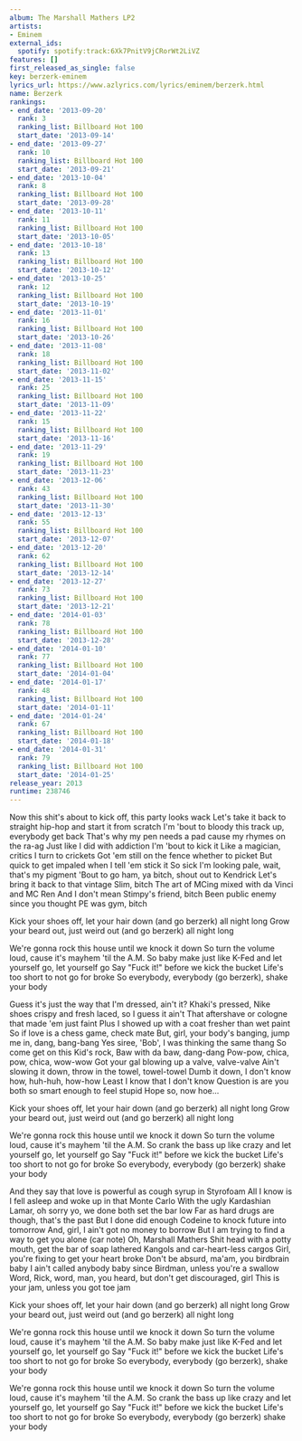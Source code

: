 ```yaml
---
album: The Marshall Mathers LP2
artists:
- Eminem
external_ids:
  spotify: spotify:track:6Xk7PnitV9jCRorWt2LiVZ
features: []
first_released_as_single: false
key: berzerk-eminem
lyrics_url: https://www.azlyrics.com/lyrics/eminem/berzerk.html
name: Berzerk
rankings:
- end_date: '2013-09-20'
  rank: 3
  ranking_list: Billboard Hot 100
  start_date: '2013-09-14'
- end_date: '2013-09-27'
  rank: 10
  ranking_list: Billboard Hot 100
  start_date: '2013-09-21'
- end_date: '2013-10-04'
  rank: 8
  ranking_list: Billboard Hot 100
  start_date: '2013-09-28'
- end_date: '2013-10-11'
  rank: 11
  ranking_list: Billboard Hot 100
  start_date: '2013-10-05'
- end_date: '2013-10-18'
  rank: 13
  ranking_list: Billboard Hot 100
  start_date: '2013-10-12'
- end_date: '2013-10-25'
  rank: 12
  ranking_list: Billboard Hot 100
  start_date: '2013-10-19'
- end_date: '2013-11-01'
  rank: 16
  ranking_list: Billboard Hot 100
  start_date: '2013-10-26'
- end_date: '2013-11-08'
  rank: 18
  ranking_list: Billboard Hot 100
  start_date: '2013-11-02'
- end_date: '2013-11-15'
  rank: 25
  ranking_list: Billboard Hot 100
  start_date: '2013-11-09'
- end_date: '2013-11-22'
  rank: 15
  ranking_list: Billboard Hot 100
  start_date: '2013-11-16'
- end_date: '2013-11-29'
  rank: 19
  ranking_list: Billboard Hot 100
  start_date: '2013-11-23'
- end_date: '2013-12-06'
  rank: 43
  ranking_list: Billboard Hot 100
  start_date: '2013-11-30'
- end_date: '2013-12-13'
  rank: 55
  ranking_list: Billboard Hot 100
  start_date: '2013-12-07'
- end_date: '2013-12-20'
  rank: 62
  ranking_list: Billboard Hot 100
  start_date: '2013-12-14'
- end_date: '2013-12-27'
  rank: 73
  ranking_list: Billboard Hot 100
  start_date: '2013-12-21'
- end_date: '2014-01-03'
  rank: 78
  ranking_list: Billboard Hot 100
  start_date: '2013-12-28'
- end_date: '2014-01-10'
  rank: 77
  ranking_list: Billboard Hot 100
  start_date: '2014-01-04'
- end_date: '2014-01-17'
  rank: 48
  ranking_list: Billboard Hot 100
  start_date: '2014-01-11'
- end_date: '2014-01-24'
  rank: 67
  ranking_list: Billboard Hot 100
  start_date: '2014-01-18'
- end_date: '2014-01-31'
  rank: 79
  ranking_list: Billboard Hot 100
  start_date: '2014-01-25'
release_year: 2013
runtime: 238746
---
```

Now this shit's about to kick off, this party looks wack
Let's take it back to straight hip-hop and start it from scratch
I'm 'bout to bloody this track up, everybody get back
That's why my pen needs a pad cause my rhymes on the ra-ag
Just like I did with addiction I'm 'bout to kick it
Like a magician, critics I turn to crickets
Got 'em still on the fence whether to picket
But quick to get impaled when I tell 'em stick it
So sick I'm looking pale, wait, that's my pigment
'Bout to go ham, ya bitch, shout out to Kendrick
Let's bring it back to that vintage Slim, bitch
The art of MCing mixed with da Vinci and MC Ren
And I don't mean Stimpy's friend, bitch
Been public enemy since you thought PE was gym, bitch

Kick your shoes off, let your hair down
(and go berzerk) all night long
Grow your beard out, just weird out
(and go berzerk) all night long

We're gonna rock this house until we knock it down
So turn the volume loud, cause it's mayhem 'til the A.M.
So baby make just like K-Fed and let yourself go, let yourself go
Say "Fuck it!" before we kick the bucket
Life's too short to not go for broke
So everybody, everybody (go berzerk), shake your body

Guess it's just the way that I'm dressed, ain't it?
Khaki's pressed, Nike shoes crispy and fresh laced, so I guess it ain't
That aftershave or cologne that made 'em just faint
Plus I showed up with a coat fresher than wet paint
So if love is a chess game, check mate
But, girl, your body's banging, jump me in, dang, bang-bang
Yes siree, 'Bob', I was thinking the same thang
So come get on this Kid's rock, Baw with da baw, dang-dang
Pow-pow, chica, pow, chica, wow-wow
Got your gal blowing up a valve, valve-valve
Ain't slowing it down, throw in the towel, towel-towel
Dumb it down, I don't know how, huh-huh, how-how
Least I know that I don't know
Question is are you both so smart enough to feel stupid
Hope so, now hoe...

Kick your shoes off, let your hair down
(and go berzerk) all night long
Grow your beard out, just weird out
(and go berzerk) all night long

We're gonna rock this house until we knock it down
So turn the volume loud, cause it's mayhem 'til the A.M.
So crank the bass up like crazy and let yourself go, let yourself go
Say "Fuck it!" before we kick the bucket
Life's too short to not go for broke
So everybody, everybody (go berzerk) shake your body



And they say that love is powerful as cough syrup in Styrofoam
All I know is I fell asleep and woke up in that Monte Carlo
With the ugly Kardashian
Lamar, oh sorry yo, we done both set the bar low
Far as hard drugs are though, that's the past
But I done did enough Codeine to knock future into tomorrow
And, girl, I ain't got no money to borrow
But I am trying to find a way to get you alone (car note)
Oh, Marshall Mathers
Shit head with a potty mouth, get the bar of soap lathered
Kangols and car-heart-less cargos
Girl, you're fixing to get your heart broke
Don't be absurd, ma'am, you birdbrain baby
I ain't called anybody baby since Birdman, unless you're a swallow
Word, Rick, word, man, you heard, but don't get discouraged, girl
This is your jam, unless you got toe jam

Kick your shoes off, let your hair down
(and go berzerk) all night long
Grow your beard out, just weird out
(and go berzerk) all night long

We're gonna rock this house until we knock it down
So turn the volume loud, cause it's mayhem 'til the A.M.
So baby make just like K-Fed and let yourself go, let yourself go
Say "Fuck it!" before we kick the bucket
Life's too short to not go for broke
So everybody, everybody (go berzerk), shake your body

We're gonna rock this house until we knock it down
So turn the volume loud, cause it's mayhem 'til the A.M.
So crank the bass up like crazy and let yourself go, let yourself go
Say "Fuck it!" before we kick the bucket
Life's too short to not go for broke
So everybody, everybody (go berzerk) shake your body
